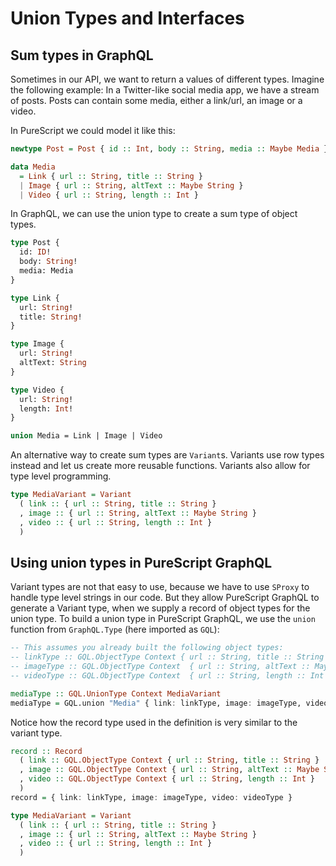 # Union Types and Interfaces

## Sum types in GraphQL

Sometimes in our API, we want to return a values of different types.
Imagine the following example:
In a Twitter-like social media app, we have a stream of posts.
Posts can contain some media, either a link/url, an image or a video.

In PureScript we could model it like this:

```purescript
newtype Post = Post { id :: Int, body :: String, media :: Maybe Media }

data Media
  = Link { url :: String, title :: String }
  | Image { url :: String, altText :: Maybe String }
  | Video { url :: String, length :: Int }
```

In GraphQL, we can use the union type to create a sum type of object types.

```graphql
type Post {
  id: ID!
  body: String!
  media: Media
}

type Link {
  url: String!
  title: String!
}

type Image {
  url: String!
  altText: String
}

type Video {
  url: String!
  length: Int!
}

union Media = Link | Image | Video
```

An alternative way to create sum types are `Variant`s.
Variants use row types instead and let us create more reusable functions.
Variants also allow for type level programming.

```purescript
type MediaVariant = Variant
  ( link :: { url :: String, title :: String }
  , image :: { url :: String, altText :: Maybe String }
  , video :: { url :: String, length :: Int }
  )
```

## Using union types in PureScript GraphQL

Variant types are not that easy to use, because we have to use `SProxy` to handle type level strings in our code.
But they allow PureScript GraphQL to generate a Variant type, when we supply a record of object types for the union type.
To build a union type in PureScript GraphQL, we use the `union` function from `GraphQL.Type` (here imported as `GQL`):

```purescript
-- This assumes you already built the following object types:
-- linkType :: GQL.ObjectType Context { url :: String, title :: String }
-- imageType :: GQL.ObjectType Context  { url :: String, altText :: Maybe String }
-- videoType :: GQL.ObjectType Context  { url :: String, length :: Int }

mediaType :: GQL.UnionType Context MediaVariant
mediaType = GQL.union "Media" { link: linkType, image: imageType, video: videoType }
```

Notice how the record type used in the definition is very similar to the variant type.

```purescript
record :: Record
  ( link :: GQL.ObjectType Context { url :: String, title :: String }
  , image :: GQL.ObjectType Context { url :: String, altText :: Maybe String }
  , video :: GQL.ObjectType Context { url :: String, length :: Int }
  )
record = { link: linkType, image: imageType, video: videoType }

type MediaVariant = Variant
  ( link :: { url :: String, title :: String }
  , image :: { url :: String, altText :: Maybe String }
  , video :: { url :: String, length :: Int }
  )
```
